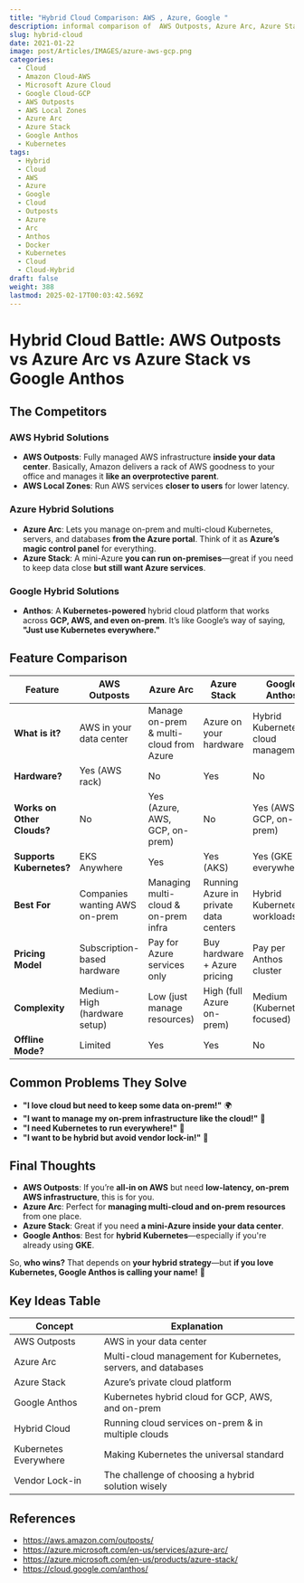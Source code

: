 ```yaml
---
title: "Hybrid Cloud Comparison: AWS , Azure, Google "
description: informal comparison of  AWS Outposts, Azure Arc, Azure Stack, and Google Anthos.
slug: hybrid-cloud
date: 2021-01-22
image: post/Articles/IMAGES/azure-aws-gcp.png
categories:
  - Cloud
  - Amazon Cloud-AWS
  - Microsoft Azure Cloud
  - Google Cloud-GCP
  - AWS Outposts
  - AWS Local Zones
  - Azure Arc
  - Azure Stack
  - Google Anthos
  - Kubernetes
tags:
  - Hybrid
  - Cloud
  - AWS
  - Azure
  - Google
  - Cloud
  - Outposts
  - Azure
  - Arc
  - Anthos
  - Docker
  - Kubernetes
  - Cloud
  - Cloud-Hybrid
draft: false
weight: 388
lastmod: 2025-02-17T00:03:42.569Z
---
```

# Hybrid Cloud Battle: AWS Outposts vs Azure Arc vs Azure Stack vs Google Anthos

<!-- 
## Introduction

Welcome to the **Hybrid Cloud Showdown**, where cloud giants fight for dominance **inside your data center**! 🌍💥

Imagine you love the cloud **but don’t want to fully commit**—maybe you’re a "keep one foot on-prem" kind of company. Whether it’s compliance, latency, or just **sheer stubbornness**, hybrid cloud lets you run cloud services **on your own turf**.

But which cloud vendor **does hybrid best**? Let’s compare **AWS Outposts, Azure Arc, Azure Stack, and Google Anthos** to see **who rules the hybrid jungle!** 🦁
-->

## The Competitors

### **AWS Hybrid Solutions**

* **AWS Outposts**: Fully managed AWS infrastructure **inside your data center**. Basically, Amazon delivers a rack of AWS goodness to your office and manages it **like an overprotective parent**.
* **AWS Local Zones**: Run AWS services **closer to users** for lower latency.

### **Azure Hybrid Solutions**

* **Azure Arc**: Lets you manage on-prem and multi-cloud Kubernetes, servers, and databases **from the Azure portal**. Think of it as **Azure’s magic control panel** for everything.
* **Azure Stack**: A mini-Azure **you can run on-premises**—great if you need to keep data close **but still want Azure services**.

### **Google Hybrid Solutions**

* **Anthos**: A **Kubernetes-powered** hybrid cloud platform that works across **GCP, AWS, and even on-prem**. It’s like Google’s way of saying, **"Just use Kubernetes everywhere."**

## Feature Comparison

| Feature                    | AWS Outposts                  | Azure Arc                               | Azure Stack                           | Google Anthos                        |
| -------------------------- | ----------------------------- | --------------------------------------- | ------------------------------------- | ------------------------------------ |
| **What is it?**            | AWS in your data center       | Manage on-prem & multi-cloud from Azure | Azure on your hardware                | Hybrid Kubernetes & cloud management |
| **Hardware?**              | Yes (AWS rack)                | No                                      | Yes                                   | No                                   |
| **Works on Other Clouds?** | No                            | Yes (Azure, AWS, GCP, on-prem)          | No                                    | Yes (AWS, GCP, on-prem)              |
| **Supports Kubernetes?**   | EKS Anywhere                  | Yes                                     | Yes (AKS)                             | Yes (GKE everywhere)                 |
| **Best For**               | Companies wanting AWS on-prem | Managing multi-cloud & on-prem infra    | Running Azure in private data centers | Hybrid Kubernetes workloads          |
| **Pricing Model**          | Subscription-based hardware   | Pay for Azure services only             | Buy hardware + Azure pricing          | Pay per Anthos cluster               |
| **Complexity**             | Medium-High (hardware setup)  | Low (just manage resources)             | High (full Azure on-prem)             | Medium (Kubernetes-focused)          |
| **Offline Mode?**          | Limited                       | Yes                                     | Yes                                   | No                                   |

## Common Problems They Solve

* **"I love cloud but need to keep some data on-prem!"** 🌍
* **"I want to manage my on-prem infrastructure like the cloud!"** 🔧
* **"I need Kubernetes to run everywhere!"** 🚀
* **"I want to be hybrid but avoid vendor lock-in!"** 🔑

## Final Thoughts

* **AWS Outposts**: If you’re **all-in on AWS** but need **low-latency, on-prem AWS infrastructure**, this is for you.
* **Azure Arc**: Perfect for **managing multi-cloud and on-prem resources** from one place.
* **Azure Stack**: Great if you need **a mini-Azure inside your data center**.
* **Google Anthos**: Best for **hybrid Kubernetes**—especially if you're already using **GKE**.

So, **who wins?** That depends on **your hybrid strategy**—but **if you love Kubernetes, Google Anthos is calling your name!** 📢

## Key Ideas Table

| Concept               | Explanation                                                   |
| --------------------- | ------------------------------------------------------------- |
| AWS Outposts          | AWS in your data center                                       |
| Azure Arc             | Multi-cloud management for Kubernetes, servers, and databases |
| Azure Stack           | Azure’s private cloud platform                                |
| Google Anthos         | Kubernetes hybrid cloud for GCP, AWS, and on-prem             |
| Hybrid Cloud          | Running cloud services on-prem & in multiple clouds           |
| Kubernetes Everywhere | Making Kubernetes the universal standard                      |
| Vendor Lock-in        | The challenge of choosing a hybrid solution wisely            |

## References

* https://aws.amazon.com/outposts/
* https://azure.microsoft.com/en-us/services/azure-arc/
* https://azure.microsoft.com/en-us/products/azure-stack/
* https://cloud.google.com/anthos/
